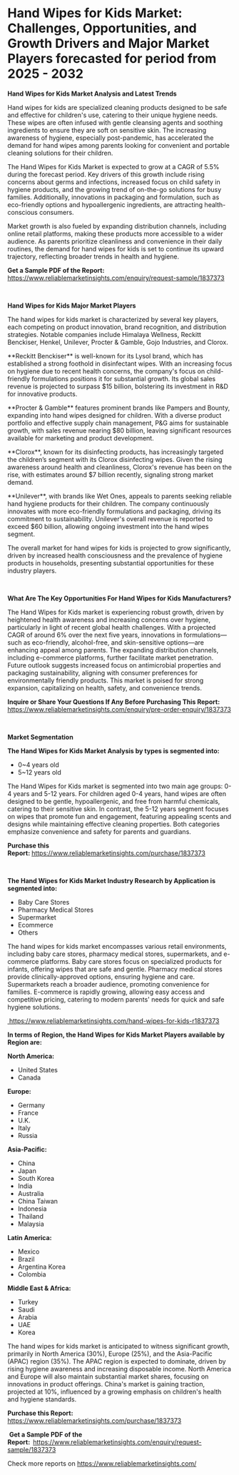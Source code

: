 <p><h1>Hand Wipes for Kids Market: Challenges, Opportunities, and Growth Drivers and Major Market Players forecasted for period from 2025 - 2032</h1></p><p><strong>Hand Wipes for Kids Market Analysis and Latest Trends</strong></p>
<p><p>Hand wipes for kids are specialized cleaning products designed to be safe and effective for children's use, catering to their unique hygiene needs. These wipes are often infused with gentle cleansing agents and soothing ingredients to ensure they are soft on sensitive skin. The increasing awareness of hygiene, especially post-pandemic, has accelerated the demand for hand wipes among parents looking for convenient and portable cleaning solutions for their children.</p><p>The Hand Wipes for Kids Market is expected to grow at a CAGR of 5.5% during the forecast period. Key drivers of this growth include rising concerns about germs and infections, increased focus on child safety in hygiene products, and the growing trend of on-the-go solutions for busy families. Additionally, innovations in packaging and formulation, such as eco-friendly options and hypoallergenic ingredients, are attracting health-conscious consumers.</p><p>Market growth is also fueled by expanding distribution channels, including online retail platforms, making these products more accessible to a wider audience. As parents prioritize cleanliness and convenience in their daily routines, the demand for hand wipes for kids is set to continue its upward trajectory, reflecting broader trends in health and hygiene.</p></p>
<p><strong>Get a Sample PDF of the Report:&nbsp;</strong> <a href="https://www.reliablemarketinsights.com/enquiry/request-sample/1837373?utm_campaign=2345&utm_medium=2&utm_source=Github&utm_content=ia&utm_term=10022025&utm_id=hand-wipes-for-kids">https://www.reliablemarketinsights.com/enquiry/request-sample/1837373</a></p>
<p>&nbsp;</p>
<p><strong>Hand Wipes for Kids Major Market Players</strong></p>
<p><p>The hand wipes for kids market is characterized by several key players, each competing on product innovation, brand recognition, and distribution strategies. Notable companies include Himalaya Wellness, Reckitt Benckiser, Henkel, Unilever, Procter & Gamble, Gojo Industries, and Clorox.</p><p>**Reckitt Benckiser** is well-known for its Lysol brand, which has established a strong foothold in disinfectant wipes. With an increasing focus on hygiene due to recent health concerns, the company's focus on child-friendly formulations positions it for substantial growth. Its global sales revenue is projected to surpass $15 billion, bolstering its investment in R&D for innovative products.</p><p>**Procter & Gamble** features prominent brands like Pampers and Bounty, expanding into hand wipes designed for children. With a diverse product portfolio and effective supply chain management, P&G aims for sustainable growth, with sales revenue nearing $80 billion, leaving significant resources available for marketing and product development.</p><p>**Clorox**, known for its disinfecting products, has increasingly targeted the children’s segment with its Clorox disinfecting wipes. Given the rising awareness around health and cleanliness, Clorox's revenue has been on the rise, with estimates around $7 billion recently, signaling strong market demand.</p><p>**Unilever**, with brands like Wet Ones, appeals to parents seeking reliable hand hygiene products for their children. The company continuously innovates with more eco-friendly formulations and packaging, driving its commitment to sustainability. Unilever's overall revenue is reported to exceed $60 billion, allowing ongoing investment into the hand wipes segment.</p><p>The overall market for hand wipes for kids is projected to grow significantly, driven by increased health consciousness and the prevalence of hygiene products in households, presenting substantial opportunities for these industry players.</p></p>
<p>&nbsp;</p>
<p><strong>What Are The Key Opportunities For Hand Wipes for Kids Manufacturers?</strong></p>
<p><p>The Hand Wipes for Kids market is experiencing robust growth, driven by heightened health awareness and increasing concerns over hygiene, particularly in light of recent global health challenges. With a projected CAGR of around 6% over the next five years, innovations in formulations—such as eco-friendly, alcohol-free, and skin-sensitive options—are enhancing appeal among parents. The expanding distribution channels, including e-commerce platforms, further facilitate market penetration. Future outlook suggests increased focus on antimicrobial properties and packaging sustainability, aligning with consumer preferences for environmentally friendly products. This market is poised for strong expansion, capitalizing on health, safety, and convenience trends.</p></p>
<p><strong>Inquire or Share Your Questions If Any Before Purchasing This Report:</strong> <a href="https://www.reliablemarketinsights.com/enquiry/pre-order-enquiry/1837373?utm_campaign=2345&utm_medium=2&utm_source=Github&utm_content=ia&utm_term=10022025&utm_id=hand-wipes-for-kids">https://www.reliablemarketinsights.com/enquiry/pre-order-enquiry/1837373</a></p>
<p>&nbsp;</p>
<p><strong>Market Segmentation</strong></p>
<p><strong>The Hand Wipes for Kids Market Analysis by types is segmented into:</strong></p>
<p><ul><li>0~4 years old</li><li>5~12 years old</li></ul></p>
<p><p>The Hand Wipes for Kids market is segmented into two main age groups: 0-4 years and 5-12 years. For children aged 0-4 years, hand wipes are often designed to be gentle, hypoallergenic, and free from harmful chemicals, catering to their sensitive skin. In contrast, the 5-12 years segment focuses on wipes that promote fun and engagement, featuring appealing scents and designs while maintaining effective cleaning properties. Both categories emphasize convenience and safety for parents and guardians.</p></p>
<p><strong>Purchase this Report:&nbsp;</strong><a href="https://www.reliablemarketinsights.com/purchase/1837373?utm_campaign=2345&utm_medium=2&utm_source=Github&utm_content=ia&utm_term=10022025&utm_id=hand-wipes-for-kids">https://www.reliablemarketinsights.com/purchase/1837373</a></p>
<p>&nbsp;</p>
<p><strong>The Hand Wipes for Kids Market Industry Research by Application is segmented into:</strong></p>
<p><ul><li>Baby Care Stores</li><li>Pharmacy Medical Stores</li><li>Supermarket</li><li>Ecommerce</li><li>Others</li></ul></p>
<p><p>The hand wipes for kids market encompasses various retail environments, including baby care stores, pharmacy medical stores, supermarkets, and e-commerce platforms. Baby care stores focus on specialized products for infants, offering wipes that are safe and gentle. Pharmacy medical stores provide clinically-approved options, ensuring hygiene and care. Supermarkets reach a broader audience, promoting convenience for families. E-commerce is rapidly growing, allowing easy access and competitive pricing, catering to modern parents' needs for quick and safe hygiene solutions.</p></p>
<p><a href="https://www.reliablemarketinsights.com/hand-wipes-for-kids-r1837373?utm_campaign=2345&utm_medium=2&utm_source=Github&utm_content=ia&utm_term=10022025&utm_id=hand-wipes-for-kids">&nbsp;https://www.reliablemarketinsights.com/hand-wipes-for-kids-r1837373</a></p>
<p><strong>In terms of Region, the Hand Wipes for Kids Market Players available by Region are:</strong></p>
<p>
    <p> <strong> North America: </strong>
        <ul>
            <li>United States</li>
            <li>Canada</li>
        </ul>
        </p> 
    <p> <strong> Europe: </strong>
        <ul>
            <li>Germany</li>
            <li>France</li>
            <li>U.K.</li>
            <li>Italy</li>
            <li>Russia</li>
        </ul>
        </p> 
    <p> <strong> Asia-Pacific: </strong>
        <ul>
            <li>China</li>
            <li>Japan</li>
            <li>South Korea</li>
            <li>India</li>
            <li>Australia</li>
            <li>China Taiwan</li>
            <li>Indonesia</li>
            <li>Thailand</li>
            <li>Malaysia</li>
        </ul>
        </p> 
    <p> <strong> Latin America: </strong>
        <ul>
            <li>Mexico</li>
            <li>Brazil</li>
            <li>Argentina Korea</li>
            <li>Colombia</li>
        </ul>
        </p> 
    <p> <strong> Middle East & Africa: </strong>
        <ul>
            <li>Turkey</li>
            <li>Saudi</li>
            <li>Arabia</li>
            <li>UAE</li>
            <li>Korea</li>
        </ul>
    </p>
    </p>
<p><p>The hand wipes for kids market is anticipated to witness significant growth, primarily in North America (30%), Europe (25%), and the Asia-Pacific (APAC) region (35%). The APAC region is expected to dominate, driven by rising hygiene awareness and increasing disposable income. North America and Europe will also maintain substantial market shares, focusing on innovations in product offerings. China's market is gaining traction, projected at 10%, influenced by a growing emphasis on children's health and hygiene standards.</p></p>
<p><strong>Purchase this Report: </strong><a href="https://www.reliablemarketinsights.com/purchase/1837373?utm_campaign=2345&utm_medium=2&utm_source=Github&utm_content=ia&utm_term=10022025&utm_id=hand-wipes-for-kids">https://www.reliablemarketinsights.com/purchase/1837373</a></p>
<p>&nbsp;<strong>Get a Sample PDF of the Report:&nbsp;&nbsp;</strong><a href="https://www.reliablemarketinsights.com/enquiry/request-sample/1837373?utm_campaign=2345&utm_medium=2&utm_source=Github&utm_content=ia&utm_term=10022025&utm_id=hand-wipes-for-kids">https://www.reliablemarketinsights.com/enquiry/request-sample/1837373</a></p>
<p><strong></strong></p>
<p>Check more reports on <a href="https://www.reliablemarketinsights.com/?utm_campaign=2345&utm_medium=2&utm_source=Github&utm_content=ia&utm_term=10022025&utm_id=hand-wipes-for-kids">https://www.reliablemarketinsights.com/</a></p>
